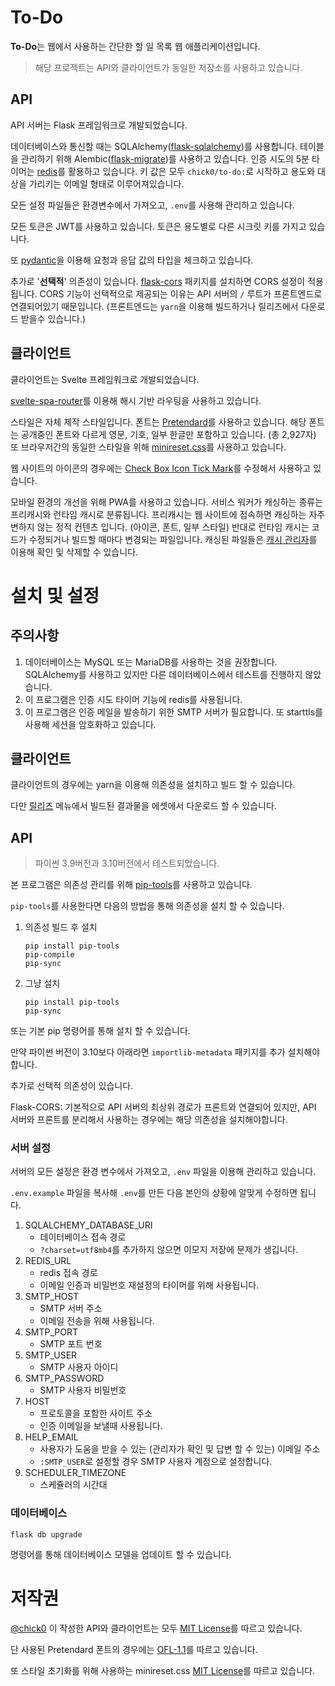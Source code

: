 # To-Do

**To-Do**는 웹에서 사용하는 간단한 할 일 목록 웹 애플리케이션입니다.

> 해당 프로젝트는 API와 클라이언트가 동일한 저장소를 사용하고 있습니다.

## API

API 서버는 Flask 프레임워크로 개발되었습니다.

데이터베이스와 통신할 때는 SQLAlchemy([flask-sqlalchemy](https://github.com/pallets-eco/flask-sqlalchemy))를 사용합니다. 테이블을 관리하기 위해 Alembic([flask-migrate](https://github.com/miguelgrinberg/Flask-Migrate))를 사용하고 있습니다. 인증 시도의 5분 타이머는 [redis](https://redis.io)를 활용하고 있습니다. 키 값은 모두 `chick0/to-do:`로 시작하고 용도와 대상을 가리키는 이메일 형태로 이루어져있습니다.

모든 설정 파일들은 환경변수에서 가져오고, `.env`를 사용해 관리하고 있습니다.

모든 토큰은 JWT를 사용하고 있습니다. 토큰은 용도별로 다른 시크릿 키를 가지고 있습니다.

또 [pydantic](https://github.com/pydantic/pydantic)을 이용해 요청과 응답 값의 타입을 체크하고 있습니다.

추가로 '**선택적**' 의존성이 있습니다. [flask-cors](https://github.com/corydolphin/flask-cors) 패키지를 설치하면 CORS 설정이 적용됩니다. CORS 기능이 선택적으로 제공되는 이유는 API 서버의 `/` 루트가 프론트엔드로 연결되어있기 때문입니다. (프론트엔드는 `yarn`을 이용해 빌드하거나 릴리즈에서 다운로드 받을수 있습니다.)

## 클라이언트

클라이언트는 Svelte 프레임워크로 개발되었습니다.

[svelte-spa-router](https://github.com/ItalyPaleAle/svelte-spa-router)를 이용해 해시 기반 라우팅을 사용하고 있습니다.

스타일은 자체 제작 스타일입니다. 폰트는 [Pretendard](https://github.com/orioncactus/pretendard)를 사용하고 있습니다. 해당 폰트는 공개중인 폰트와 다르게 영문, 기호, 일부 한글만 포함하고 있습니다. (총 2,927자) 또 브라우저간의 동일한 스타일을 위해 [minireset.css](https://github.com/jgthms/minireset.css)를 사용하고 있습니다.

웹 사이트의 아이콘의 경우에는 [Check Box Icon Tick Mark](https://pixabay.com/images/id-1294836/)를 수정해서 사용하고 있습니다.

모바일 환경의 개선을 위해 PWA를 사용하고 있습니다. 서비스 워커가 캐싱하는 종류는 프리캐시와 런타임 캐시로 분류됩니다. 프리캐시는 웹 사이트에 접속하면 캐싱하는 자주 변하지 않는 정적 컨텐츠 입니다. (아이콘, 폰트, 일부 스타일) 반대로 런타임 캐시는 코드가 수정되거나 빌드할 때마다 변경되는 파일입니다. 캐싱된 파일들은 [캐시 관리자](https://github.com/chick0/to-do/blob/master/public/cache.html)를 이용해 확인 및 삭제할 수 있습니다.

# 설치 및 설정

## 주의사항

1. 데이터베이스는 MySQL 또는 MariaDB를 사용하는 것을 권장합니다. SQLAlchemy를 사용하고 있지만 다른 데이터베이스에서 테스트를 진행하지 않았습니다.
2. 이 프로그램은 인증 시도 타이머 기능에 redis를 사용됩니다.
3. 이 프로그램은 인증 메일을 발송하기 위한 SMTP 서버가 필요합니다. 또 starttls를 사용해 세션을 암호화하고 있습니다.

## 클라이언트

클라이언트의 경우에는 yarn을 이용해 의존성을 설치하고 빌드 할 수 있습니다.

다만 [릴리즈](https://github.com/chick0/to-do/releases) 메뉴에서 빌드된 결과물을 에셋에서 다운로드 할 수 있습니다.

## API

> 파이썬 3.9버전과 3.10버전에서 테스트되었습니다.

본 프로그램은 의존성 관리를 위해 [pip-tools](https://github.com/jazzband/pip-tools)를 사용하고 있습니다.

`pip-tools`를 사용한다면 다음의 방법을 통해 의존성을 설치 할 수 있습니다.

1. 의존성 빌드 후 설치
    ```
    pip install pip-tools
    pip-compile
    pip-sync
    ```
2. 그냥 설치
    ```
    pip install pip-tools
    pip-sync
    ```

또는 기본 pip 명령어를 통해 설치 할 수 있습니다.

만약 파이썬 버전이 3.10보다 아래라면 `importlib-metadata` 패키지를 추가 설치해야합니다.

추가로 선택적 의존성이 있습니다.

Flask-CORS: 기본적으로 API 서버의 최상위 경로가 프론트와 연결되어 있지만, API 서버와 프론트를 분리해서 사용하는 경우에는 해당 의존성을 설치해야합니다.

### 서버 설정

서버의 모든 설정은 환경 변수에서 가져오고, `.env` 파일을 이용해 관리하고 있습니다.

`.env.example` 파일을 복사해 `.env`를 만든 다음 본인의 상황에 알맞게 수정하면 됩니다.

1. SQLALCHEMY_DATABASE_URI
    - 데이터베이스 접속 경로
    - `?charset=utf8mb4`를 추가하지 않으면 이모지 저장에 문제가 생깁니다.
2. REDIS_URL
    - redis 접속 경로
    - 이메일 인증과 비밀번호 재설정의 타이머를 위해 사용됩니다.
3. SMTP_HOST
    - SMTP 서버 주소
    - 이메일 전송을 위해 사용됩니다.
4. SMTP_PORT
    - SMTP 포트 번호
5. SMTP_USER
    - SMTP 사용자 아이디
6. SMTP_PASSWORD
    - SMTP 사용자 비밀번호
7. HOST
    - 프로토콜을 포함한 사이트 주소
    - 인증 이메일을 보낼때 사용됩니다.
8. HELP_EMAIL
    - 사용자가 도움을 받을 수 있는 (관리자가 확인 및 답변 할 수 있는) 이메일 주소
    - `:SMTP_USER`로 설정할 경우 SMTP 사용자 계정으로 설정합니다.
9. SCHEDULER_TIMEZONE
    - 스케쥴러의 시간대

### 데이터베이스

```
flask db upgrade
```

명령어를 통해 데이터베이스 모델을 업데이트 할 수 있습니다.

# 저작권

[@chick0](https://github.com/chick0) 이 작성한 API와 클라이언트는 모두 [MIT License](https://github.com/chick0/to-do/blob/master/LICENSE)를 따르고 있습니다.

단 사용된 Pretendard 폰트의 경우에는 [OFL-1.1](https://github.com/orioncactus/pretendard/blob/main/LICENSE)를 따르고 있습니다.

또 스타일 초기화를 위해 사용하는 minireset.css [MIT License](https://github.com/jgthms/minireset.css/blob/master/LICENSE)를 따르고 있습니다.
